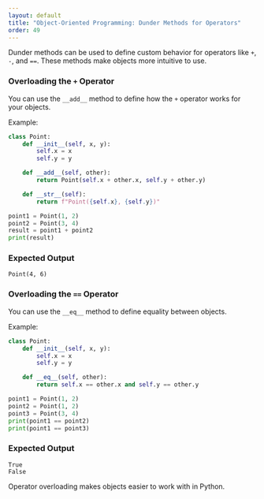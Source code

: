 ```yaml
---
layout: default
title: "Object-Oriented Programming: Dunder Methods for Operators"
order: 49
---
```


Dunder methods can be used to define custom behavior for operators like `+`, `-`, and `==`. These methods make objects more intuitive to use.

### Overloading the `+` Operator

You can use the `__add__` method to define how the `+` operator works for your objects.

Example:

```python
class Point:
    def __init__(self, x, y):
        self.x = x
        self.y = y

    def __add__(self, other):
        return Point(self.x + other.x, self.y + other.y)

    def __str__(self):
        return f"Point({self.x}, {self.y})"

point1 = Point(1, 2)
point2 = Point(3, 4)
result = point1 + point2
print(result)
```

### Expected Output

```plaintext
Point(4, 6)
```

### Overloading the `==` Operator

You can use the `__eq__` method to define equality between objects.

Example:

```python
class Point:
    def __init__(self, x, y):
        self.x = x
        self.y = y

    def __eq__(self, other):
        return self.x == other.x and self.y == other.y

point1 = Point(1, 2)
point2 = Point(1, 2)
point3 = Point(3, 4)
print(point1 == point2)
print(point1 == point3)
```

### Expected Output

```plaintext
True
False
```

Operator overloading makes objects easier to work with in Python.